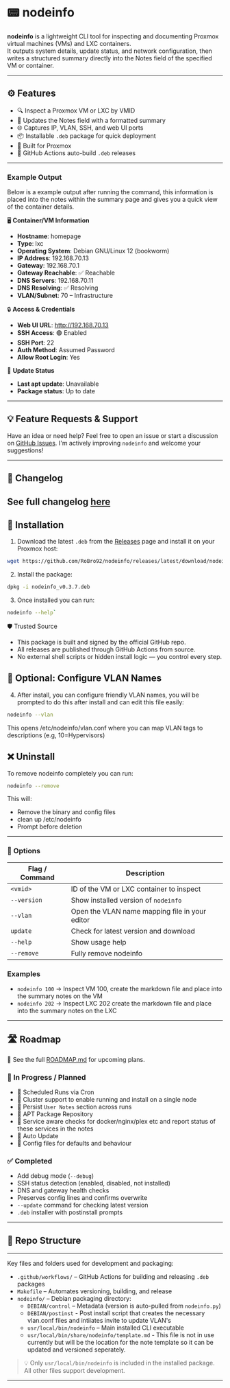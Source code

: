 # 📟 nodeinfo

**nodeinfo** is a lightweight CLI tool for inspecting and documenting Proxmox virtual machines (VMs) and LXC containers.  
It outputs system details, update status, and network configuration, then writes a structured summary directly into the Notes field of the specified VM or container.

---

## ⚙️ Features

- 🔍 Inspect a Proxmox VM or LXC by VMID  
- 📝 Updates the Notes field with a formatted summary  
- 🌐 Captures IP, VLAN, SSH, and web UI ports  
- 📦 Installable `.deb` package for quick deployment  
- 🧱 Built for Proxmox
- 🚀 GitHub Actions auto-build `.deb` releases 
---

### Example Output

Below is a example output after running the command, this information is placed into the notes within the summary page and gives you a quick view of the container details. 

 🖥️ **Container/VM Information**
 
 - **Hostname**: homepage
 - **Type**: lxc
 - **Operating System**: Debian GNU/Linux 12 (bookworm)
 - **IP Address**: 192.168.70.13
 - **Gateway**: 192.168.70.1
 - **Gateway Reachable**: ✅ Reachable
 - **DNS Servers**: 192.168.70.11
 - **DNS Resolving**: ✅ Resolving
 - **VLAN/Subnet**: 70 – Infrastructure
 
 🔒 **Access & Credentials**
 
 - **Web UI URL**: http://192.168.70.13
 - **SSH Access**: 🟢 Enabled
 - **SSH Port**: 22
 - **Auth Method**: Assumed Password
 - **Allow Root Login**: Yes
 
 🔄 **Update Status**
 
 - **Last apt update**: Unavailable
 - **Package status**: Up to date


---
## 💡 Feature Requests & Support

Have an idea or need help? Feel free to open an issue or start a discussion on [GitHub Issues](https://github.com/RoBro92/nodeinfo/issues). I'm actively improving `nodeinfo` and welcome your suggestions!

---
## 📘 Changelog

See full changelog [here](./CHANGELOG.md)
---
## 🚀 Installation

1. Download the latest `.deb` from the [Releases](https://github.com/RoBro92/nodeinfo/releases) page and install it on your Proxmox host:

```bash 
wget https://github.com/RoBro92/nodeinfo/releases/latest/download/nodeinfo_v0.3.7.deb
```
   
2. Install the package:

```bash
dpkg -i nodeinfo_v0.3.7.deb
```

3. Once installed you can run:

```bash
nodeinfo --help`
```

🛡️ Trusted Source

- This package is built and signed by the official GitHub repo.
- All releases are published through GitHub Actions from source.
- No external shell scripts or hidden install logic — you control every step.

## 🔧 Optional: Configure VLAN Names

4. After install, you can configure friendly VLAN names, you will be prompted to do this after install and can edit this file easily:

```bash
nodeinfo --vlan
```

This opens /etc/nodeinfo/vlan.conf where you can map VLAN tags to descriptions (e.g, 10=Hypervisors)

## ❌ Uninstall

To remove nodeinfo completely you can run:

```bash
nodeinfo --remove
```

This will:

- Remove the binary and config files
- clean up /etc/nodeinfo
- Prompt before deletion

---

### 🔧 Options
| Flag / Command    | Description                                      |
|-------------------|--------------------------------------------------|
| `<vmid>`          | ID of the VM or LXC container to inspect         |
| `--version`       | Show installed version of `nodeinfo`             |
| `--vlan`          | Open the VLAN name mapping file in your editor   |
| `update`          | Check for latest version and download            |
| `--help`          | Show usage help                                  |
| `--remove`        | Fully remove nodeinfo                            |

### Examples

- `nodeinfo 100` → Inspect VM 100, create the markdown file and place into the summary notes on the VM
- `nodeinfo 202` → Inspect LXC 202  create the markdown file and place into the summary notes on the LXC


---


## 🛣️ Roadmap

📅 See the full [ROADMAP.md](./ROADMAP.md) for upcoming plans.

### 🔄 In Progress / Planned
- 🔧 Scheduled Runs via Cron
- 🔧 Cluster support to enable running and install on a single node
- 📌 Persist `User Notes` section across runs
- 📌 APT Package Repository
- 📌 Service aware checks for docker/nginx/plex etc and report status of these services in the notes
- 📌 Auto Update
- 📌 Config files for defaults and behaviour 

### ✅ Completed
- Add debug mode (`--debug`)
- SSH status detection (enabled, disabled, not installed)
- DNS and gateway health checks
- Preserves config lines and confirms overwrite
- `--update` command for checking latest version
- `.deb` installer with postinstall prompts

---
  
## 📁 Repo Structure

---

Key files and folders used for development and packaging:

- `.github/workflows/` – GitHub Actions for building and releasing `.deb` packages  
- `Makefile` – Automates versioning, building, and release  
- `nodeinfo/` – Debian packaging directory:
  - `DEBIAN/control` – Metadata (version is auto-pulled from `nodeinfo.py`)  
  - `DEBIAN/postinst` - Post install script that creates the necessary vlan.conf files and intiiates invite to update VLAN's
  - `usr/local/bin/nodeinfo` – Main installed CLI executable  
  - `usr/local/bin/share/nodeinfo/template.md` - This file is not in use currently but will be the location for the note template so it can be updated and versioned seperately. 

> 💡 Only `usr/local/bin/nodeinfo` is included in the installed package. All other files support development.

---

